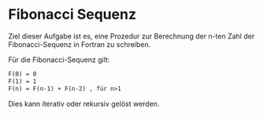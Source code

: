 # Fibonacci Sequenz

Ziel dieser Aufgabe ist es, eine Prozedur zur Berechnung der n-ten Zahl der Fibonacci-Sequenz in Fortran zu schreiben.

Für die Fibonacci-Sequenz gilt:

```txt
F(0) = 0
F(1) = 1
F(n) = F(n-1) + F(n-2) , für n>1
```

Dies kann iterativ oder rekursiv gelöst werden.
